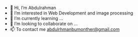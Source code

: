 - 👋 Hi, I’m Abdulrahman
- 👀 I’m interested in Web Development and image processing
- 🌱 I’m currently learning ...
- 💞️ I’m looking to collaborate on ...
- 📫 To contact me abdulrhmanbumonther@gmail.com


